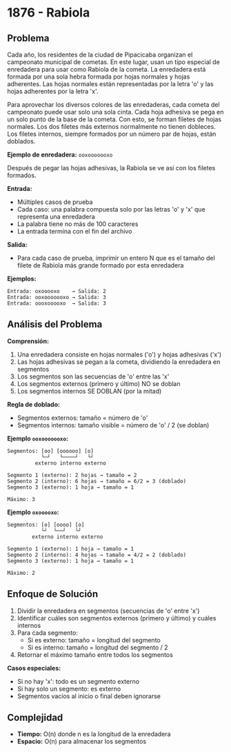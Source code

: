 # 1876 - Rabiola

## Problema

Cada año, los residentes de la ciudad de Pipacicaba organizan el campeonato municipal de cometas. En este lugar, usan un tipo especial de enredadera para usar como Rabiola de la cometa. La enredadera está formada por una sola hebra formada por hojas normales y hojas adherentes. Las hojas normales están representadas por la letra 'o' y las hojas adherentes por la letra 'x'. 

Para aprovechar los diversos colores de las enredaderas, cada cometa del campeonato puede usar solo una sola cinta. Cada hoja adhesiva se pega en un solo punto de la base de la cometa. Con esto, se forman filetes de hojas normales. Los dos filetes más externos normalmente no tienen dobleces. Los filetes internos, siempre formados por un número par de hojas, están doblados.

**Ejemplo de enredadera:** `ooxooooooxo`

Después de pegar las hojas adhesivas, la Rabiola se ve así con los filetes formados.

**Entrada:**
- Múltiples casos de prueba
- Cada caso: una palabra compuesta solo por las letras 'o' y 'x' que representa una enredadera
- La palabra tiene no más de 100 caracteres
- La entrada termina con el fin del archivo

**Salida:**
- Para cada caso de prueba, imprimir un entero N que es el tamaño del filete de Rabiola más grande formado por esta enredadera

**Ejemplos:**
```
Entrada: oxooooxo    → Salida: 2
Entrada: ooxooooooxo → Salida: 3
Entrada: oooxooooxo  → Salida: 3
```

## Análisis del Problema

**Comprensión:**
1. Una enredadera consiste en hojas normales ('o') y hojas adhesivas ('x')
2. Las hojas adhesivas se pegan a la cometa, dividiendo la enredadera en segmentos
3. Los segmentos son las secuencias de 'o' entre las 'x'
4. Los segmentos externos (primero y último) NO se doblan
5. Los segmentos internos SE DOBLAN (por la mitad)

**Regla de doblado:**
- Segmentos externos: tamaño = número de 'o'
- Segmentos internos: tamaño visible = número de 'o' / 2 (se doblan)

**Ejemplo `ooxooooooxo`:**
```
Segmentos: [oo] [oooooo] [o]
           └─┘   └────┘   └┘
         externo interno externo

Segmento 1 (externo): 2 hojas → tamaño = 2
Segmento 2 (interno): 6 hojas → tamaño = 6/2 = 3 (doblado)
Segmento 3 (externo): 1 hoja → tamaño = 1

Máximo: 3
```

**Ejemplo `oxooooxo`:**
```
Segmentos: [o] [oooo] [o]
           └┘  └──┘   └┘
        externo interno externo

Segmento 1 (externo): 1 hoja → tamaño = 1
Segmento 2 (interno): 4 hojas → tamaño = 4/2 = 2 (doblado)
Segmento 3 (externo): 1 hoja → tamaño = 1

Máximo: 2
```

## Enfoque de Solución

1. Dividir la enredadera en segmentos (secuencias de 'o' entre 'x')
2. Identificar cuáles son segmentos externos (primero y último) y cuáles internos
3. Para cada segmento:
   - Si es externo: tamaño = longitud del segmento
   - Si es interno: tamaño = longitud del segmento / 2
4. Retornar el máximo tamaño entre todos los segmentos

**Casos especiales:**
- Si no hay 'x': todo es un segmento externo
- Si hay solo un segmento: es externo
- Segmentos vacíos al inicio o final deben ignorarse

## Complejidad

- **Tiempo:** O(n) donde n es la longitud de la enredadera
- **Espacio:** O(n) para almacenar los segmentos

